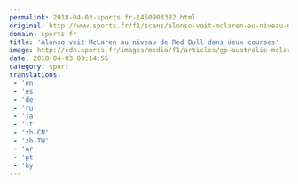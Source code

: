 ```yaml
---
permalink: 2018-04-03-sports.fr-1450903382.html
original: http://www.sports.fr/f1/scans/alonso-voit-mclaren-au-niveau-de-red-bull-dans-deux-courses-2128148
domain: sports.fr
title: 'Alonso voit McLaren au niveau de Red Bull dans deux courses'
image: http://cdn.sports.fr/images/media/f1/articles/gp-australie-mclaren-alonso-particulierement-optimiste/fernando-alonso/24635840-1-fre-FR/Fernando-Alonso.jpg
date: 2018-04-03 09:14:55
category: sport
translations: 
 - 'en'
 - 'es'
 - 'de'
 - 'ru'
 - 'ja'
 - 'it'
 - 'zh-CN'
 - 'zh-TW'
 - 'ar'
 - 'pt'
 - 'hy'
---
```


